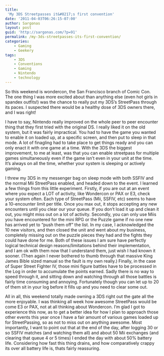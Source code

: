 ```yaml
---
title:
 'My 3DS Streetpasses it&#8217;s first convention'
date: '2011-04-03T06:26:15-07:00'
author: Sargonas
layout: post
guid: 'http://sargonas.com/?p=91'
permalink: /my-3ds-streetpasses-its-first-convention/
categories:
    - Gaming
    - Geekery
tags:
    - 3DS
    - Conventions
    - Gaming
    - Nintendo
    - technology
---
```


So this weekend is wondercon, the San Francisco branch of Comic Con. The one thing I was more excited about than anything else (even hot girls in spandex outfits!) was the chance to really put my 3DS’s StreetPass through its paces. I suspected there would be a healthy dose of 3DS owners there, and I was right!

I have to say, Nintendo really improved on the whole peer to peer encounter thing that they first tried with the original DS. I really liked it on the old system, but it was fairly impractical. You had to have the game you wanted to enable it on loaded up, at a specific screen, and then put to sleep in that mode. A lot of finagling had to take place to get things ready and you can only enact it with one game at a time. With the 3DS the biggest improvement, to me at least, was that you can enable streetpass for multiple games simultaneously even if the game isn’t even in your unit at the time. It’s always on all the time, whether your system is sleeping or actively gaming.

I threw my 3DS in my messenger bag on sleep mode with both SSFIV and the normal Mii StreetPass enabled, and headed down to the event. I learned a few things from this little experiment. Firstly, if you are out at an event where you expect a LOT of activity, like Wondercon or PAX or E3, check your system often. Each type of StreetPass (Mii, SSFIV, etc) seems to have a 10-encounter limit per title. Once you max out, it stops accepting any new encounters until you clear our your queue. If you don’t load it up and clean it out, you might miss out on a lot of activity. Secondly, you can only use Miis you have encountered for the mini RPG or the Puzzle game if no one new has arrived yet to “push them off” the list. In my case, I acknowledged the 10 new visitors, and then closed the unit and went about my business, completely missing out on the puzzle pieces they had and the fights they could have done for me. Both of these issues I am sure have perfectly logical technical design reasons/limitations behind their implementation, and I am ok with them now that I understand them, just wish I had known it sooner. (Then again I never bothered to thumb through that massive King James Bible sized manual so the fault is my own really.) Finally, in the case of Super Street Fighter IV, those mini figure battles have to be processed in the Log in order to accumulate the points earned. Sadly there is no way to speed through it, and sitting down and watching through all those battles is fairly time consuming and annoying. Fortunately though you can let up to 20 of them sit in your log before it fills up and you need to clear some out.

All in all, this weekend totally made owning a 3DS right out the gate all the more enjoyable. I was thinking all week how awesome StreetPass would be come E3 or PAX, not at all thinking about Wondercon. I’m glad I got to experience this now, as to get a better idea for how I plan to approach those other events this year once I have a fair amount of various games loaded up for StreetPassing, so as not to miss out on anything awesome. Most importantly, I want to point out that at the end of the day, after logging 30 or so SSFIV matches (and watching them all) and about 50 Mii exchanges (and clearing that queue 4 or 5 times) I ended the day with about 50% battery life. Considering how fast this thing drains, and how comparatively crappy its over all battery life is, thats fairly reassuring.